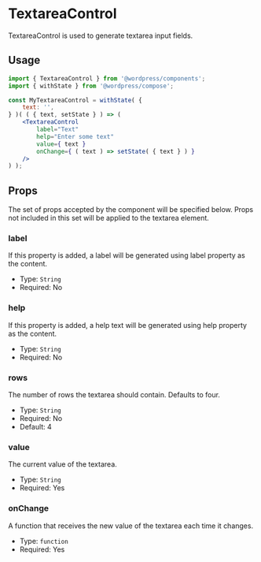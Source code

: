 # TextareaControl

TextareaControl is used to generate textarea input fields.


## Usage

```jsx
import { TextareaControl } from '@wordpress/components';
import { withState } from '@wordpress/compose';

const MyTextareaControl = withState( {
	text: '',
} )( ( { text, setState } ) => ( 
	<TextareaControl
		label="Text"
		help="Enter some text"
		value={ text }
		onChange={ ( text ) => setState( { text } ) }
	/>
) );
```

## Props

The set of props accepted by the component will be specified below.
Props not included in this set will be applied to the textarea element.

### label

If this property is added, a label will be generated using label property as the content.

- Type: `String`
- Required: No

### help

If this property is added, a help text will be generated using help property as the content.

- Type: `String`
- Required: No

### rows

The number of rows the textarea should contain. Defaults to four.

- Type: `String`
- Required: No
- Default: 4

### value

The current value of the textarea.

- Type: `String`
- Required: Yes

### onChange

A function that receives the new value of the textarea each time it changes.

- Type: `function`
- Required: Yes
